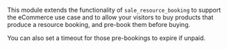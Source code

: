 This module extends the functionality of `sale_resource_booking` to
support the eCommerce use case and to allow your visitors to buy
products that produce a resource booking, and pre-book them before
buying.

You can also set a timeout for those pre-bookings to expire if unpaid.
